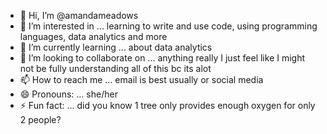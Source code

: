 - 👋 Hi, I’m @amandameadows
- 👀 I’m interested in ... learning to write and use code, using programming languages, data analytics and more
- 🌱 I’m currently learning ... about data analytics
- 💞️ I’m looking to collaborate on ... anything really I just feel like I might not be fully understanding all of this bc its alot
- 📫 How to reach me ... email is best usually or social media
- 😄 Pronouns: ... she/her
- ⚡ Fun fact: ... did you know 1 tree only provides enough oxygen for only 2 people?

<!---
amandameadows/amandameadows is a ✨ special ✨ repository because its `README.md` (this file) appears on your GitHub profile.
You can click the Preview link to take a look at your changes.
--->
